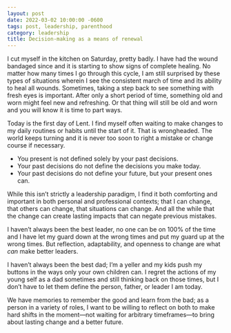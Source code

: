 ```yaml
---
layout: post
date: 2022-03-02 10:00:00 -0600
tags: post, leadership, parenthood
category: leadership
title: Decision-making as a means of renewal
---
```


I cut myself in the kitchen on Saturday, pretty badly. I have had the wound bandaged since and it is starting to show signs of complete healing. No matter how many times I go through this cycle, I am still surprised by these types of situations wherein I see the consistent march of time and its ability to heal all wounds. Sometimes, taking a step back to see something with fresh eyes is important. After only a short period of time, something old and worn might feel new and refreshing. Or that thing will still be old and worn and you will know it is time to part ways.

Today is the first day of Lent. I find myself often waiting to make changes to my daily routines or habits until the start of it. That is wrongheaded. The world keeps turning and it is never too soon to right a mistake or change course if necessary. 

- You present is not defined solely by your past decisions.
- Your past decisions do not define the decisions you make today.
- Your past decisions do not define your future, but your present ones can.

While this isn’t strictly a leadership paradigm, I find it both comforting and important in both personal and professional contexts; that I can change, that others can change, that situations can change. And all the while that the change can create lasting impacts that can negate previous mistakes.

I haven’t always been the best leader, no one can be on 100% of the time and I have let my guard down at the wrong times and put my guard up at the wrong times. But reflection, adaptability, and openness to change are what *can* make better leaders.

I haven’t always been the best dad; I’m a yeller and my kids push my buttons in the ways only your own children can. I regret the actions of my young self as a dad sometimes and still thinking back on those times, but I don’t have to let them define the person, father, or leader I am today.

We have memories to remember the good and learn from the bad; as a person in a variety of roles, I want to be willing to reflect on both to make hard shifts in the moment—not waiting for arbitrary timeframes—to bring about lasting change and a better future.








